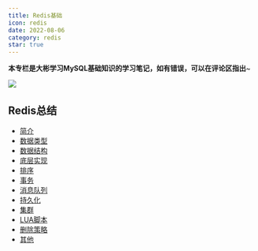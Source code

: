 ```yaml
---
title: Redis基础
icon: redis
date: 2022-08-06
category: redis
star: true
---
```


**本专栏是大彬学习MySQL基础知识的学习笔记，如有错误，可以在评论区指出**~

![](http://img.dabin-coder.cn/image/Redis知识点.jpg)

## Redis总结

- [简介](./1-introduce.md)
- [数据类型](./2-data-type.md)
- [数据结构](./3-data-structure.md)
- [底层实现](./4-implement.md)
- [排序](./5-sort.md)
- [事务](./6-transaction.md)
- [消息队列](./7-message-queue.md)
- [持久化](./8-persistence.md)
- [集群](./9-cluster.md)
- [LUA脚本](./10-lua.md)
- [删除策略](./11-deletion-policy.md)
- [其他](./12-others.md)
